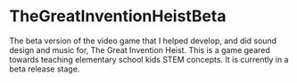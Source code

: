 # TheGreatInventionHeistBeta
The beta version of the video game that I helped develop, and did sound design and music for, The Great Invention Heist. This is a game geared towards teaching elementary school kids STEM concepts. It is currently in a beta release stage.
